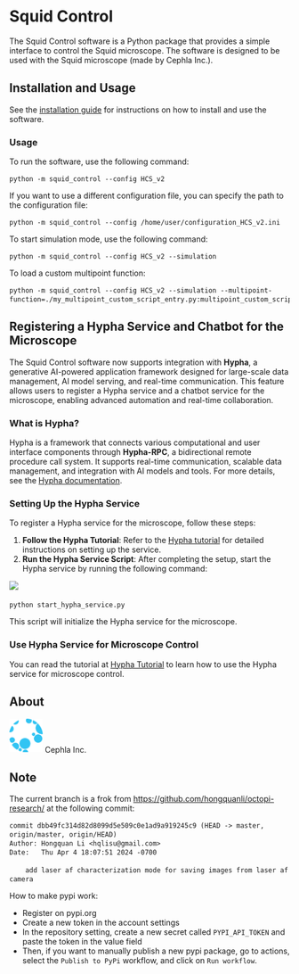 # Squid Control

The Squid Control software is a Python package that provides a simple interface to control the Squid microscope. The software is designed to be used with the Squid microscope (made by Cephla Inc.).

## Installation and Usage

See the [installation guide](./docs/installation.md) for instructions on how to install and use the software.

### Usage

To run the software, use the following command:
```
python -m squid_control --config HCS_v2
```

If you want to use a different configuration file, you can specify the path to the configuration file:
```
python -m squid_control --config /home/user/configuration_HCS_v2.ini
```

To start simulation mode, use the following command:
```
python -m squid_control --config HCS_v2 --simulation
```

To load a custom multipoint function:
```
python -m squid_control --config HCS_v2 --simulation --multipoint-function=./my_multipoint_custom_script_entry.py:multipoint_custom_script_entry
```
Registering a Hypha Service and Chatbot for the Microscope
----------------------------------------------------------

The Squid Control software now supports integration with **Hypha**, a generative AI-powered application framework designed for large-scale data management, AI model serving, and real-time communication. This feature allows users to register a Hypha service and a chatbot service for the microscope, enabling advanced automation and real-time collaboration.

### What is Hypha?

Hypha is a framework that connects various computational and user interface components through **Hypha-RPC**, a bidirectional remote procedure call system. It supports real-time communication, scalable data management, and integration with AI models and tools. For more details, see the [Hypha documentation](https://docs.amun.ai/#/).

### Setting Up the Hypha Service

To register a Hypha service for the microscope, follow these steps:

1.  **Follow the Hypha Tutorial**: Refer to the [Hypha tutorial](https://docs.amun.ai/#/) for detailed instructions on setting up the service.
2.  **Run the Hypha Service Script**: After completing the setup, start the Hypha service by running the following command:

![](/chatllm/staticllm/gpt.webp)


` python start_hypha_service.py `

This script will initialize the Hypha service for the microscope.

###  Use Hypha Service for Microscope Control

You can read the tutorial at [Hypha Tutorial](docs/hypha_tutorial.md) to learn how to use the Hypha service for microscope control.

## About

<img style="width:60px;" src="./docs/assets/cephla_logo.svg"> Cephla Inc. 




## Note

The current branch is a frok from https://github.com/hongquanli/octopi-research/ at the following commit:
```
commit dbb49fc314d82d8099d5e509c0e1ad9a919245c9 (HEAD -> master, origin/master, origin/HEAD)
Author: Hongquan Li <hqlisu@gmail.com>
Date:   Thu Apr 4 18:07:51 2024 -0700

    add laser af characterization mode for saving images from laser af camera
```

How to make pypi work:
 - Register on pypi.org
 - Create a new token in the account settings
 - In the repository setting, create a new secret called `PYPI_API_TOKEN` and paste the token in the value field
 - Then, if you want to manually publish a new pypi package, go to actions, select the `Publish to PyPi` workflow, and click on `Run workflow`.

